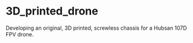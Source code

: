# 3D_printed_drone
Developing an original, 3D printed, screwless chassis for a Hubsan 107D FPV drone.
